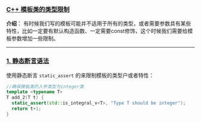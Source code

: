 ### [C++ 模板类的类型限制](#)
 **介绍**： 有时候我们写的模板可能并不适用于所有的类型，或者需要参数具有某些特性，比如一定要有默认构造函数、一定需要const修饰，这个时候我们需要给模板参数增加一些限制。

-----

### [1. 静态断言语法](#) 
使用静态断言 `static_assert` 的来限制模板的类型户或者特性：

```cpp
//确保模板类的入参类型为integer类
template <typename T>
T add_2(T t) {
  static_assert(std::is_integral_v<T>, "Type T should be integer");
  return t+1;
}
```